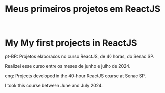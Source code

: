 <h1>Meus primeiros projetos em ReactJS</h1>
<br>
<h1>My My first projects in ReactJS</h1>

<p><n>pt-BR:</n> Projetos elaborados no curso ReactJS, de 40 horas, do Senac SP.</p>
<p>Realizei esse curso entre os meses de junho e julho de 2024.</p>


<p><n>eng:</n> Projects developed in the 40-hour ReactJS course at Senac SP.</p>
<p>I took this course between June and July 2024.</p>
